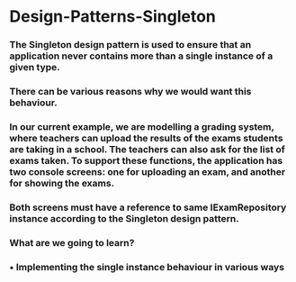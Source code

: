 # Design-Patterns-Singleton

### The Singleton design pattern is used to ensure that an application never contains more than a single instance of a given type.
### There can be various reasons why we would want this behaviour.
### In our current example, we are modelling a grading system, where teachers can upload the results of the exams students are taking in a school. The teachers can also ask for the list of exams taken. To support these functions, the application has two console screens: one for uploading an exam, and another for showing the exams.
### Both screens must have a reference to same IExamRepository instance according to the Singleton design pattern. 

### What are we going to learn?
### •	Implementing the single instance behaviour in various ways
